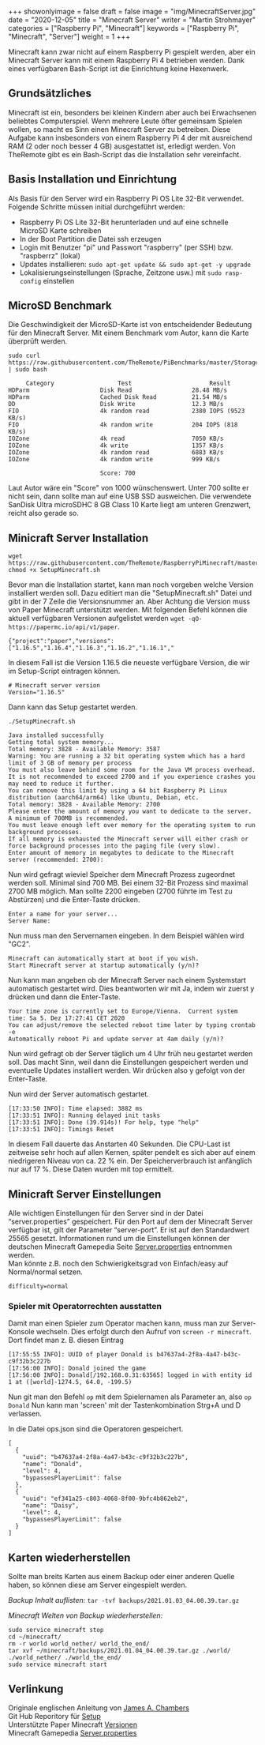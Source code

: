+++
showonlyimage = false
draft = false
image = "img/MinecraftServer.jpg"
date = "2020-12-05"
title = "Minecraft Server"
writer = "Martin Strohmayer"
categories = ["Raspberry Pi", "Minecraft"]
keywords = ["Raspberry Pi", "Minecraft", "Server"]
weight = 1
+++

Minecraft kann zwar nicht auf einem Raspberry Pi gespielt werden, aber ein Minecraft Server kann mit einem Raspberry Pi 4 betrieben werden. Dank eines verfügbaren Bash-Script ist die Einrichtung keine Hexenwerk.
<!--more-->


## Grundsätzliches

Minecraft ist ein, besonders bei kleinen Kindern aber auch bei Erwachsenen beliebtes Computerspiel. Wenn mehrere Leute öfter gemeinsam Spielen wollen, so  macht es Sinn einen Minecraft Server zu betreiben. Diese Aufgabe kann insbesonders von einem Raspberry Pi 4 der mit ausreichend RAM (2 oder noch besser 4 GB) ausgestattet ist, erledigt werden. Von TheRemote gibt es ein Bash-Script das die Installation sehr vereinfacht. 


## Basis Installation und Einrichtung

Als Basis für den Server wird ein Raspberry Pi OS Lite 32-Bit verwendet.  
Folgende Schritte müssen initial durchgeführt werden:

* Raspberry Pi OS Lite 32-Bit herunterladen und auf eine schnelle MicroSD Karte schreiben
* In der Boot Partition die Datei ssh erzeugen
* Login mit Benutzer "pi" und Passwort "raspberry" (per SSH) bzw. "raspberrz" (lokal)
* Updates installieren: ``sudo apt-get update && sudo apt-get -y upgrade``
* Lokalisierungseinstellungen (Sprache, Zeitzone usw.) mit ``sudo rasp-config`` einstellen
 

## MicroSD Benchmark

Die Geschwindigkeit der MicroSD-Karte ist von entscheidender Bedeutung für den Minecraft Server. Mit einem Benchmark vom Autor, kann die Karte überprüft werden.  

```
sudo curl https://raw.githubusercontent.com/TheRemote/PiBenchmarks/master/Storage.sh | sudo bash 
```

```
     Category                  Test                      Result     
HDParm                    Disk Read                 28.48 MB/s               
HDParm                    Cached Disk Read          21.54 MB/s               
DD                        Disk Write                12.3 MB/s                
FIO                       4k random read            2380 IOPS (9523 KB/s)    
FIO                       4k random write           204 IOPS (818 KB/s)      
IOZone                    4k read                   7050 KB/s                
IOZone                    4k write                  1357 KB/s                
IOZone                    4k random read            6883 KB/s                
IOZone                    4k random write           999 KB/s                 

                          Score: 700                                         
```

Laut Autor wäre ein "Score" von 1000 wünschenswert. Unter 700 sollte er nicht sein, dann sollte man auf eine USB SSD ausweichen.
Die verwendete SanDisk Ultra microSDHC 8 GB Class 10 Karte liegt am unteren Grenzwert, reicht also gerade so.

## Minicraft Server Installation 

```
wget https://raw.githubusercontent.com/TheRemote/RaspberryPiMinecraft/master/SetupMinecraft.sh
chmod +x SetupMinecraft.sh
```
Bevor man die Installation startet, kann man noch vorgeben welche Version installiert werden soll. Dazu editiert man die "SetupMinecraft.sh" Datei und gibt in der 7 Zeile die Versionsnummer an. Aber Achtung die Version muss von Paper Minecraft unterstützt werden. Mit folgenden Befehl können die aktuell verfügbaren Versionen aufgelistet werden ``wget -qO- https://papermc.io/api/v1/paper``.

```
{"project":"paper","versions":["1.16.5","1.16.4","1.16.3","1.16.2","1.16.1","
```

In diesem Fall ist die Version 1.16.5 die neueste verfügbare Version, die wir im Setup-Script eintragen können.

```
# Minecraft server version
Version="1.16.5"
```

Dann kann das Setup gestartet werden.

```
./SetupMinecraft.sh
```
```
Java installed successfully
Getting total system memory...
Total memory: 3828 - Available Memory: 3587
Warning: You are running a 32 bit operating system which has a hard limit of 3 GB of memory per process
You must also leave behind some room for the Java VM process overhead.  It is not recommended to exceed 2700 and if you experience crashes you may need to reduce it further.
You can remove this limit by using a 64 bit Raspberry Pi Linux distribution (aarch64/arm64) like Ubuntu, Debian, etc.
Total memory: 3828 - Available Memory: 2700
Please enter the amount of memory you want to dedicate to the server.  A minimum of 700MB is recommended.
You must leave enough left over memory for the operating system to run background processes.
If all memory is exhausted the Minecraft server will either crash or force background processes into the paging file (very slow).
Enter amount of memory in megabytes to dedicate to the Minecraft server (recommended: 2700): 
```

Nun wird gefragt wieviel Speicher dem Minecraft Prozess zugeordnet werden soll. Minimal sind 700 MB. Bei einem 32-Bit Prozess sind maximal 2700 MB möglich. Man sollte 2200 eingeben (2700 führte im Test zu Abstürzen) und die Enter-Taste drücken.

```
Enter a name for your server...
Server Name: 
```
 
Nun muss man den Servernamen eingeben. In dem Beispiel wählen wird "GC2".

```
Minecraft can automatically start at boot if you wish.
Start Minecraft server at startup automatically (y/n)?
```

Nun kann man angeben ob der Minecraft Server nach einem Systemstart automatisch gestartet wird. Dies beantworten wir mit Ja, indem wir zuerst y drücken und dann die Enter-Taste. 

```
Your time zone is currently set to Europe/Vienna.  Current system time: Sa 5. Dez 17:27:41 CET 2020
You can adjust/remove the selected reboot time later by typing crontab -e
Automatically reboot Pi and update server at 4am daily (y/n)?
```

Nun wird gefragt ob der Server täglich um 4 Uhr früh neu gestartet werden soll. Das macht Sinn, weil dann die Einstellungen gespeichert werden und eventuelle Updates installiert werden. Wir drücken also y gefolgt von der Enter-Taste.

Nun wird der Server automatisch gestartet.

```
[17:33:50 INFO]: Time elapsed: 3882 ms
[17:33:51 INFO]: Running delayed init tasks
[17:33:51 INFO]: Done (39.914s)! For help, type "help"
[17:33:51 INFO]: Timings Reset
```

In diesem Fall dauerte das Anstarten 40 Sekunden. Die CPU-Last ist zeitweise sehr hoch auf allen Kernen, später pendelt es sich aber auf einem niedrigeren Niveau von ca. 22 % ein. Der Speicherverbrauch ist anfänglich nur auf 17 %. Diese Daten wurden mit top ermittelt.

## Minicraft Server Einstellungen

Alle wichtigen Einstellungen für den Server sind in der Datei “server.properties” gespeichert. Für den Port auf dem der Minecraft Server verfügbar ist, gilt der Parameter “server-port”. Er ist auf den Standardwert 25565 gesetzt. Informationen rund um die Einstellungen können der deutschen Minecraft Gamepedia Seite [Server.properties](https://minecraft-de.gamepedia.com/Server.properties) entnommen werden.  
Man könnte z.B. noch den Schwierigkeitsgrad von Einfach/easy auf Normal/normal setzen.

```
difficulty=normal
```

### Spieler mit Operatorrechten ausstatten

Damit man einen Spieler zum Operator machen kann, muss man zur Server-Konsole wechseln. Dies erfolgt durch den Aufruf von ``screen -r minecraft``.
Dort findet man z. B. diesen Eintrag

```
[17:55:55 INFO]: UUID of player Donald is b47637a4-2f8a-4a47-b43c-c9f32b3c227b
[17:56:00 INFO]: Donald joined the game
[17:56:00 INFO]: Donald[/192.168.0.31:63565] logged in with entity id 1 at ([world]-1274.5, 64.0, -199.5)
```

Nun git man den Befehl ``op`` mit dem Spielernamen als Parameter an, also  ``op Donald`` 
Nun kann man 'screen' mit der Tastenkombination Strg+A und D verlassen. 

In die Datei ops.json sind die Operatoren gespeichert.

```
[
  {
    "uuid": "b47637a4-2f8a-4a47-b43c-c9f32b3c227b",
    "name": "Donald",
    "level": 4,
    "bypassesPlayerLimit": false
  },
  {
    "uuid": "ef341a25-c803-4068-8f00-9bfc4b862eb2",
    "name": "Daisy",
    "level": 4,
    "bypassesPlayerLimit": false
  }
]
```

## Karten wiederherstellen

Sollte man breits Karten aus einem Backup oder einer anderen Quelle haben, so können diese am Server eingespielt werden.

*Backup Inhalt auflisten:* ``tar -tvf backups/2021.01.03_04.00.39.tar.gz``


*Minecraft Welten von Backup wiederherstellen:*

```
sudo service minecraft stop
cd ~/minecraft/
rm -r world world_nether/ world_the_end/
tar xvf ~/minecraft/backups/2021.01.04_04.00.39.tar.gz ./world/ ./world_nether/ ./world_the_end/
sudo service minecraft start
```

## Verlinkung

Originale englischen Anleitung von [James A. Chambers](https://jamesachambers.com/raspberry-pi-minecraft-server-script-with-startup-service/)  
Git Hub Reporitory für [Setup](https://github.com/TheRemote/RaspberryPiMinecraft)  
Unterstützte Paper Minecraft [Versionen](https://papermc.io/api/v1/paper)  
Minecraft Gamepedia [Server.properties](https://minecraft-de.gamepedia.com/Server.properties)

